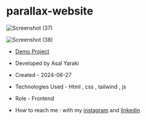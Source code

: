 # parallax-website
![Screenshot (37)](https://github.com/asalyaraki/parallax-website/assets/155806762/ce00c12a-1cdf-4b3b-93b6-a9fcb90d9b26)


![Screenshot (38)](https://github.com/asalyaraki/parallax-website/assets/155806762/436a0e41-4252-41ac-aa1e-399204b84986)


- [Demo Project](https://asalyaraki.github.io/parallax-website/)

- Developed by Asal Yaraki

- Created - 2024-06-27

- Technologies Used - Html , css , tailwind , js

- Role - Frontend

- How to reach me : with my [instagram](https://www.instagram.com/asal_yaraki_web?igsh=MXJl3ZQ==) and [linkedin](https://www.linkedin.com/in/asal-yaraki-9a5a5b2b3)
